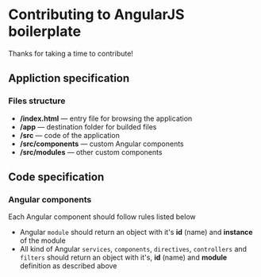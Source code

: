 # Contributing to AngularJS boilerplate

Thanks for taking a time to contribute!

## Appliction specification

### Files structure

 * **/index.html** — entry file for browsing the application
 * **/app** — destination folder for builded files
 * **/src** — code of the application
 * **/src/components** —  custom Angular components
 * **/src/modules** —  other custom components

## Code specification

### Angular components

Each Angular component should follow rules listed below

 * Angular `module` should return an object with it's **id** (name) and **instance** of the module
 * All kind of Angular `services`, `components`, `directives`, `controllers` and `filters` should return an object with it's, **id** (name) and **module** definition as described above

